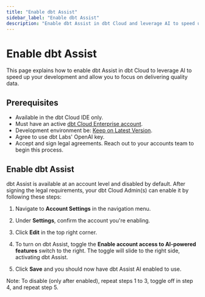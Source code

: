 ```yaml
--- 
title: "Enable dbt Assist" 
sidebar_label: "Enable dbt Assist" 
description: "Enable dbt Assist in dbt Cloud and leverage AI to speed up your development." 
---
```


# Enable dbt Assist <Lifecycle status='beta'/>

This page explains how to enable dbt Assist in dbt Cloud to leverage AI to speed up your development and allow you to focus on delivering quality data.

## Prerequisites

- Available in the dbt Cloud IDE only.
- Must have an active [dbt Cloud Enterprise account](https://www.getdbt.com/pricing).
- Development environment be: [Keep on Latest Version](/docs/dbt-versions/upgrade-dbt-version-in-cloud#keep-on-latest-version).
- Agree to use dbt Labs' OpenAI key.
- Accept and sign legal agreements. Reach out to your accounts team to begin this process.

## Enable dbt Assist

dbt Assist is available at an account level and disabled by default. After signing the legal requirements, your dbt Cloud Admin(s) can enable it by following these steps:

1. Navigate to **Account Settings** in the navigation menu.

2. Under **Settings**, confirm the account you're enabling.

3. Click **Edit** in the top right corner.

4. To turn on dbt Assist, toggle the **Enable account access to AI-powered features** switch to the right. The toggle will slide to the right side, activating dbt Assist.

5. Click **Save** and you should now have dbt Assist AI enabled to use.

Note: To disable (only after enabled), repeat steps 1 to 3, toggle off in step 4, and repeat step 5.

<Lightbox src="/img/docs/dbt-cloud/cloud-ide/dbt-assist-toggle.jpg" width="90%" title="In Account Settings, click the 'Enable account access to AI-powered feature' toggle to enable dbt Assist." />
